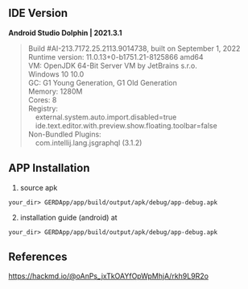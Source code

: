 ## IDE Version

**Android Studio Dolphin | 2021.3.1**
> Build #AI-213.7172.25.2113.9014738, built on September 1, 2022 <br/>Runtime version: 11.0.13+0-b1751.21-8125866 amd64 <br/>VM: OpenJDK 64-Bit Server VM by JetBrains s.r.o. <br/>Windows 10 10.0 <br/>GC: G1 Young Generation, G1 Old Generation <br/>Memory: 1280M <br/>Cores: 8 <br/>Registry: <br/>&emsp;external.system.auto.import.disabled=true<br/> &emsp;ide.text.editor.with.preview.show.floating.toolbar=false<br/>Non-Bundled Plugins: <br/>&emsp;com.intellij.lang.jsgraphql (3.1.2)<br/>

## APP Installation

1. source apk
```
your_dir> GERDApp/app/build/output/apk/debug/app-debug.apk
```
2. installation guide (android) at 
```
your_dir> GERDApp/app/build/output/apk/debug/app-debug.apk
```

## References

https://hackmd.io/@oAnPs_jxTkOAYfOpWpMhjA/rkh9L9R2o